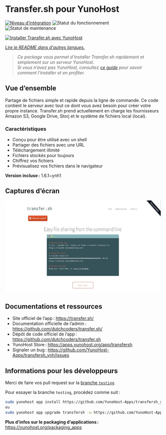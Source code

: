 <!--
Nota bene : ce README est automatiquement généré par <https://github.com/YunoHost/apps/tree/master/tools/readme_generator>
Il NE doit PAS être modifié à la main.
-->

# Transfer.sh pour YunoHost

[![Niveau d’intégration](https://dash.yunohost.org/integration/transfersh.svg)](https://dash.yunohost.org/appci/app/transfersh) ![Statut du fonctionnement](https://ci-apps.yunohost.org/ci/badges/transfersh.status.svg) ![Statut de maintenance](https://ci-apps.yunohost.org/ci/badges/transfersh.maintain.svg)

[![Installer Transfer.sh avec YunoHost](https://install-app.yunohost.org/install-with-yunohost.svg)](https://install-app.yunohost.org/?app=transfersh)

*[Lire le README dans d'autres langues.](./ALL_README.md)*

> *Ce package vous permet d’installer Transfer.sh rapidement et simplement sur un serveur YunoHost.*  
> *Si vous n’avez pas YunoHost, consultez [ce guide](https://yunohost.org/install) pour savoir comment l’installer et en profiter.*

## Vue d’ensemble

Partage de fichiers simple et rapide depuis la ligne de commande. Ce code contient le serveur avec tout ce dont vous avez besoin pour créer votre propre instance.
Transfer.sh prend actuellement en charge les fournisseurs Amazon S3, Google Drive, Storj et le système de fichiers local (local).

### Caractéristiques

- Conçu pour être utilisé avec un shell
- Partager des fichiers avec une URL
- Téléchargement illimité
- Fichiers stockés pour toujours
- Chiffrez vos fichiers
- Prévisualisez vos fichiers dans le navigateur

**Version incluse :** 1.6.1~ynh1

## Captures d’écran

![Capture d’écran de Transfer.sh](./doc/screenshots/transfer.sh-about.jpg)

## Documentations et ressources

- Site officiel de l’app : <https://transfer.sh/>
- Documentation officielle de l’admin : <https://github.com/dutchcoders/transfer.sh/>
- Dépôt de code officiel de l’app : <https://github.com/dutchcoders/transfer.sh>
- YunoHost Store : <https://apps.yunohost.org/app/transfersh>
- Signaler un bug : <https://github.com/YunoHost-Apps/transfersh_ynh/issues>

## Informations pour les développeurs

Merci de faire vos pull request sur la [branche `testing`](https://github.com/YunoHost-Apps/transfersh_ynh/tree/testing).

Pour essayer la branche `testing`, procédez comme suit :

```bash
sudo yunohost app install https://github.com/YunoHost-Apps/transfersh_ynh/tree/testing --debug
ou
sudo yunohost app upgrade transfersh -u https://github.com/YunoHost-Apps/transfersh_ynh/tree/testing --debug
```

**Plus d’infos sur le packaging d’applications :** <https://yunohost.org/packaging_apps>
